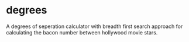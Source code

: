 # degrees
A degrees of seperation calculator with breadth first search approach for calculating the bacon number between hollywood movie stars.
